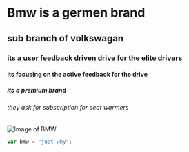 # Bmw is a germen brand
## sub branch of volkswagan
### its a user feedback driven drive for the elite drivers
#### its focusing on the active feedback for the drive
##### its a premium brand
###### they ask for subscription for seat warmers
![Image of BMW](https://imgs.search.brave.com/w8fKhVCcRd-YXsh_2W3_R825L6Zd4wcYTRNIxzYR57s/rs:fit:860:0:0:0/g:ce/aHR0cHM6Ly9pY2hl/Zi5iYmNpLmNvLnVr/L2FjZS9zdGFuZGFy/ZC85NzYvY3BzcHJv/ZHBiLzBBNEUvcHJv/ZHVjdGlvbi9fMTI1/ODgzNjIwX2Jtd3Nj/cmVlbmdyYWIuanBn)
``` javascript
var bmw = "just why";
```
